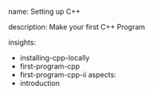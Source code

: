 name: Setting up C++

description: Make your first C++ Program

insights:
  - installing-cpp-locally
  - first-program-cpp
  - first-program-cpp-ii
aspects:
  - introduction
